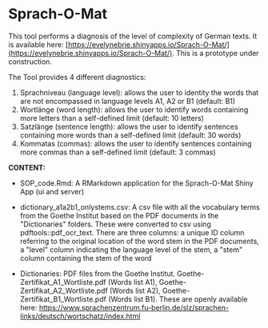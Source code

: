 # Sprach-O-Mat

This tool performs a diagnosis of the level of complexity of German texts. 
It is available here: [https://evelynebrie.shinyapps.io/Sprach-O-Mat/](https://evelynebrie.shinyapps.io/Sprach-O-Mat/). 
This is a prototype under construction.

The Tool provides 4 different diagnostics:

1) Sprachniveau (language level): allows the user to identity the words that are not encompassed in language levels A1, A2 or B1 (default: B1)
2) Wortlänge (word length): allows the user to identify words containing more letters than a self-defined limit (default: 10 letters)
3) Satzlänge (sentence length): allows the user to identify sentences containing more words than a self-defined limit (default: 30 words)
4) Kommatas (commas): allows the user to identify sentences containing more commas than a self-defined limit (default: 3 commas)

**CONTENT:**

- SOP_code.Rmd: A RMarkdown application for the Sprach-O-Mat Shiny App (ui and server)

- dictionary_a1a2b1_onlystems.csv: A csv file with all the vocabulary terms from the Goethe Institut based on the PDF documents in the "Dictionaries" folders. These were converted to csv using pdftools::pdf_ocr_text. There are three columns: a unique ID column referring to the original location of the word stem in the PDF documents, a "level" column indicating the language level of the stem, a "stem" column containing the stem of the word

- Dictionaries: PDF files from the Goethe Institut. Goethe-Zertifikat_A1_Wortliste.pdf (Words list A1), Goethe-Zertifikat_A2_Wortliste.pdf (Words list A2), Goethe-Zertifikat_B1_Wortliste.pdf (Words list B1). These are openly available here: https://www.sprachenzentrum.fu-berlin.de/slz/sprachen-links/deutsch/wortschatz/index.html

